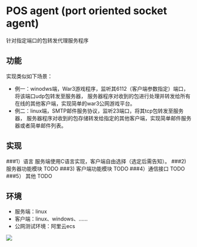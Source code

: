 POS agent (port oriented socket agent)
=========

针对指定端口的包转发代理服务程序

功能
----
实现类似如下场景：
*  例一：winodws端，War3游戏程序，监听其6112（客户端参数指定）端口，将该端口udp包转发至服务器，
   服务器程序对收到的包进行处理并转发给所有在线的其他客户端，实现简单的war3公网游戏平台。
*  例二：linux端，SMTP邮件服务协议，监听23端口，将其tcp包转发至服务器，
   服务器程序对收到的包存储转发给指定的其他客户端，实现简单邮件服务器或者简单邮件列表。

实现
----
###1）语言
  服务端使用C语言实现，客户端自由选择（选定后需告知）。
###2) 服务器功能模块
  TODO
###3) 客户端功能模块
  TODO
###4）通信接口
  TODO
###5） 其他
  TODO
  
环境
----
*  服务端：linux
*  客户端：linux、windows、……
*  公网测试环境：阿里云ecs

  ![](https://github.com/jas0ns/posagent-scheme/new/master/images/ecs.jpg)


